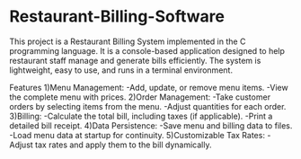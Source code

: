 # Restaurant-Billing-Software
This project is a Restaurant Billing System implemented in the C programming language. It is a console-based application designed to help restaurant staff manage and generate bills efficiently. The system is lightweight, easy to use, and runs in a terminal environment.

Features
1)Menu Management:
   -Add, update, or remove menu items.
   -View the complete menu with prices.
2)Order Management:
   -Take customer orders by selecting items from the menu.
   -Adjust quantities for each order.
3)Billing:
   -Calculate the total bill, including taxes (if applicable).
   -Print a detailed bill receipt.
4)Data Persistence:
   -Save menu and billing data to files.
   -Load menu data at startup for continuity.
5)Customizable Tax Rates:
   -Adjust tax rates and apply them to the bill dynamically.
